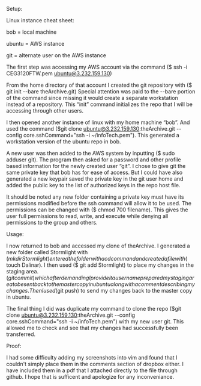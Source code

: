 Setup: 

Linux instance cheat sheet: 

bob = local machine 

ubuntu = AWS instance 

git = alternate user on the AWS instance 

The first step was accessing my AWS account via the command ($ ssh -i CEG3120FTW.pem ubuntu@3.232.159.130) 

From the home directory of that account I created the git repository with ($ git init --bare theArchive.git) Special attention was paid to the --bare portion of the command since missing it would create a separate workstation instead of a repository. This “init” command initializes the repo that I will be accessing through other users.  

I then opened another instance of linux with my home machine “bob”. And used the command ($git clone ubuntu@3.232.159.130:theArchive.git --config core.sshCommand="ssh -i ~/infoTech.pem"). This generated a workstation version of the ubuntu repo in bob.   

A new user was then added to the AWS system by inputting ($ sudo adduser git). The program then asked for a password and other profile based information for the newly created user “git”. I chose to give git the same private key that bob has for ease of access. But I could have also generated a new keypair saved the private key in the git user home and added the public key to the list of authorized keys in the repo host file.  

 

It should be noted any new folder containing a private key must have its permissions modified before the ssh command will allow it to be used. The permissions can be changed with ($ chmod 700 filename). This gives the user full permissions to read, write, and execute while denying all permissions to the group and others.  

 

Usage: 

I now returned to bob and accessed my clone of theArchive. I generated a new folder called Stormlight with ($mkdir Stormlight) entered the folder with a cd command and created a file with ($ touch Dalinar). I then used ($ git add Stormlight) to place my changes in the staging area. ($git commit) which after demanding I provide it a username prepared my staging area to be sent back to the master copy in ubuntu along with a comment describing my changes. Then I used ($git push) to send my changes back to the master copy in ubuntu.  

The final thing I did was duplicate my command to clone the repo ($git clone ubuntu@3.232.159.130:theArchive.git --config core.sshCommand="ssh -i ~/infoTech.pem") with my new user git. This allowed me to check and see that my changes had successfully been transferred.   

 

Proof: 

I had some difficulty adding my screenshots into vim and found that I couldn't simply place them in the comments section of dropbox either. I have included them in a pdf that I attached directly to the file through github. I hope that is sufficent and apologize for any inconveniance. 
 

 
